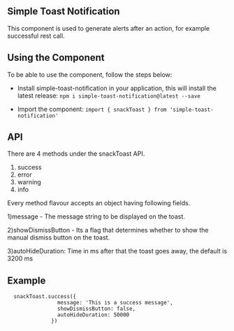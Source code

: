 
## Simple Toast Notification

This component is used to generate alerts after an action, for example successful rest call.

## Using the Component

To be able to use the component, follow the steps below:

- Install simple-toast-notification in your application, this will install the latest release:
`npm i simple-toast-notification@latest --save`

- Import the component:
`import { snackToast } from 'simple-toast-notification'`

## API
 There are 4 methods under the snackToast API.
 1) success
 2) error
 3) warning
 4) info
 
 Every method flavour accepts an object having following fields.
 
 1)message - The message string to be displayed on the toast.
 
 2)showDismissButton - Its a flag that determines whether to show the manual dismiss button on the toast.
 
 3)autoHideDuration: Time in ms after that the toast goes away, the default is 3200 ms
     
     
     
## Example
      snackToast.success({
                    message: 'This is a success message',
                    showDismissButton: false,
                    autoHideDuration: 50000
                  })
